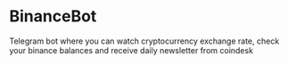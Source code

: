 # BinanceBot
Telegram bot where you can watch cryptocurrency exchange rate, check your binance balances and receive daily newsletter from coindesk
